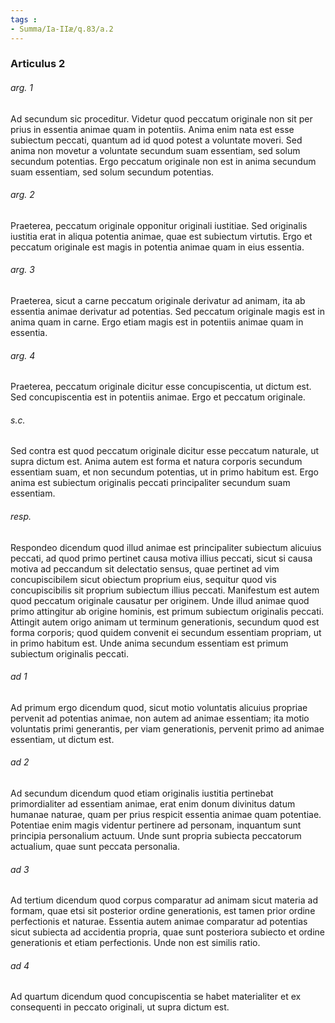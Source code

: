 ```yaml
---
tags : 
- Summa/Ia-IIæ/q.83/a.2
---
```


### Articulus 2

###### arg. 1
Ad secundum sic proceditur. Videtur quod peccatum originale non sit per prius in essentia animae quam in potentiis. Anima enim nata est esse subiectum peccati, quantum ad id quod potest a voluntate moveri. Sed anima non movetur a voluntate secundum suam essentiam, sed solum secundum potentias. Ergo peccatum originale non est in anima secundum suam essentiam, sed solum secundum potentias.

###### arg. 2
Praeterea, peccatum originale opponitur originali iustitiae. Sed originalis iustitia erat in aliqua potentia animae, quae est subiectum virtutis. Ergo et peccatum originale est magis in potentia animae quam in eius essentia.

###### arg. 3
Praeterea, sicut a carne peccatum originale derivatur ad animam, ita ab essentia animae derivatur ad potentias. Sed peccatum originale magis est in anima quam in carne. Ergo etiam magis est in potentiis animae quam in essentia.

###### arg. 4
Praeterea, peccatum originale dicitur esse concupiscentia, ut dictum est. Sed concupiscentia est in potentiis animae. Ergo et peccatum originale.

###### s.c.
Sed contra est quod peccatum originale dicitur esse peccatum naturale, ut supra dictum est. Anima autem est forma et natura corporis secundum essentiam suam, et non secundum potentias, ut in primo habitum est. Ergo anima est subiectum originalis peccati principaliter secundum suam essentiam.

###### resp.
Respondeo dicendum quod illud animae est principaliter subiectum alicuius peccati, ad quod primo pertinet causa motiva illius peccati, sicut si causa motiva ad peccandum sit delectatio sensus, quae pertinet ad vim concupiscibilem sicut obiectum proprium eius, sequitur quod vis concupiscibilis sit proprium subiectum illius peccati. Manifestum est autem quod peccatum originale causatur per originem. Unde illud animae quod primo attingitur ab origine hominis, est primum subiectum originalis peccati. Attingit autem origo animam ut terminum generationis, secundum quod est forma corporis; quod quidem convenit ei secundum essentiam propriam, ut in primo habitum est. Unde anima secundum essentiam est primum subiectum originalis peccati.

###### ad 1
Ad primum ergo dicendum quod, sicut motio voluntatis alicuius propriae pervenit ad potentias animae, non autem ad animae essentiam; ita motio voluntatis primi generantis, per viam generationis, pervenit primo ad animae essentiam, ut dictum est.

###### ad 2
Ad secundum dicendum quod etiam originalis iustitia pertinebat primordialiter ad essentiam animae, erat enim donum divinitus datum humanae naturae, quam per prius respicit essentia animae quam potentiae. Potentiae enim magis videntur pertinere ad personam, inquantum sunt principia personalium actuum. Unde sunt propria subiecta peccatorum actualium, quae sunt peccata personalia.

###### ad 3
Ad tertium dicendum quod corpus comparatur ad animam sicut materia ad formam, quae etsi sit posterior ordine generationis, est tamen prior ordine perfectionis et naturae. Essentia autem animae comparatur ad potentias sicut subiecta ad accidentia propria, quae sunt posteriora subiecto et ordine generationis et etiam perfectionis. Unde non est similis ratio.

###### ad 4
Ad quartum dicendum quod concupiscentia se habet materialiter et ex consequenti in peccato originali, ut supra dictum est.

